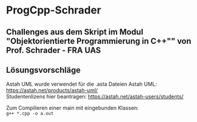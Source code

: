 # ProgCpp-Schrader
 Challenges aus dem Skript im Modul "Objektorientierte Programmierung in C++"" von Prof. Schrader - FRA UAS
 -----
 Lösungsvorschläge 
 ------
 Astah UML wurde verwendet für die .asta Dateien
 Astah UML: https://astah.net/products/astah-uml/ <br>
 Studentenlizens hier beantragen: https://astah.net/astah-users/students/ <br>
 
 Zum Compilieren einer main mit eingebunden Klassen:<br>
    ```
    g++ *.cpp -o a.out
    ```